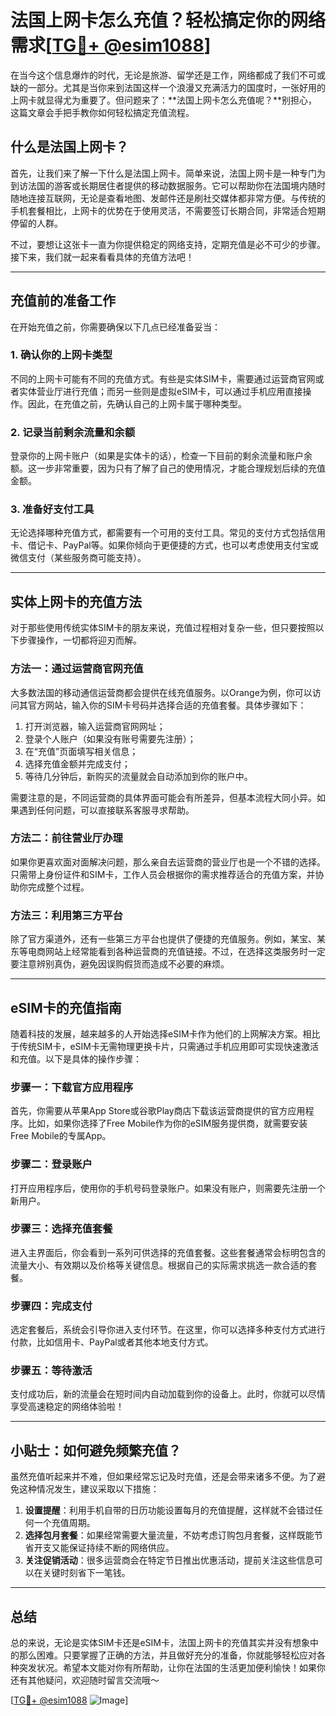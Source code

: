 # 法国上网卡怎么充值？轻松搞定你的网络需求[[TG💪+ @esim1088](https://t.me/s/esim1088)]

在当今这个信息爆炸的时代，无论是旅游、留学还是工作，网络都成了我们不可或缺的一部分。尤其是当你来到法国这样一个浪漫又充满活力的国度时，一张好用的上网卡就显得尤为重要了。但问题来了：**法国上网卡怎么充值呢？**别担心，这篇文章会手把手教你如何轻松搞定充值流程。

## 什么是法国上网卡？

首先，让我们来了解一下什么是法国上网卡。简单来说，法国上网卡是一种专门为到访法国的游客或长期居住者提供的移动数据服务。它可以帮助你在法国境内随时随地连接互联网，无论是查看地图、发邮件还是刷社交媒体都非常方便。与传统的手机套餐相比，上网卡的优势在于使用灵活，不需要签订长期合同，非常适合短期停留的人群。

不过，要想让这张卡一直为你提供稳定的网络支持，定期充值是必不可少的步骤。接下来，我们就一起来看看具体的充值方法吧！

---

## 充值前的准备工作

在开始充值之前，你需要确保以下几点已经准备妥当：

### 1. 确认你的上网卡类型
不同的上网卡可能有不同的充值方式。有些是实体SIM卡，需要通过运营商官网或者实体营业厅进行充值；而另一些则是虚拟eSIM卡，可以通过手机应用直接操作。因此，在充值之前，先确认自己的上网卡属于哪种类型。

### 2. 记录当前剩余流量和余额
登录你的上网卡账户（如果是实体卡的话），检查一下目前的剩余流量和账户余额。这一步非常重要，因为只有了解了自己的使用情况，才能合理规划后续的充值金额。

### 3. 准备好支付工具
无论选择哪种充值方式，都需要有一个可用的支付工具。常见的支付方式包括信用卡、借记卡、PayPal等。如果你倾向于更便捷的方式，也可以考虑使用支付宝或微信支付（某些服务商可能支持）。

---

## 实体上网卡的充值方法

对于那些使用传统实体SIM卡的朋友来说，充值过程相对复杂一些，但只要按照以下步骤操作，一切都将迎刃而解。

### 方法一：通过运营商官网充值
大多数法国的移动通信运营商都会提供在线充值服务。以Orange为例，你可以访问其官方网站，输入你的SIM卡号码并选择合适的充值套餐。具体步骤如下：

1. 打开浏览器，输入运营商官网网址；
2. 登录个人账户（如果没有账号需要先注册）；
3. 在“充值”页面填写相关信息；
4. 选择充值金额并完成支付；
5. 等待几分钟后，新购买的流量就会自动添加到你的账户中。

需要注意的是，不同运营商的具体界面可能会有所差异，但基本流程大同小异。如果遇到任何问题，可以直接联系客服寻求帮助。

### 方法二：前往营业厅办理
如果你更喜欢面对面解决问题，那么亲自去运营商的营业厅也是一个不错的选择。只需带上身份证件和SIM卡，工作人员会根据你的需求推荐适合的充值方案，并协助你完成整个过程。

### 方法三：利用第三方平台
除了官方渠道外，还有一些第三方平台也提供了便捷的充值服务。例如，某宝、某东等电商网站上经常能看到各种运营商的充值链接。不过，在选择这类服务时一定要注意辨别真伪，避免因误购假货而造成不必要的麻烦。

---

## eSIM卡的充值指南

随着科技的发展，越来越多的人开始选择eSIM卡作为他们的上网解决方案。相比于传统SIM卡，eSIM卡无需物理更换卡片，只需通过手机应用即可实现快速激活和充值。以下是具体的操作步骤：

### 步骤一：下载官方应用程序
首先，你需要从苹果App Store或谷歌Play商店下载该运营商提供的官方应用程序。比如，如果你选择了Free Mobile作为你的eSIM服务提供商，就需要安装Free Mobile的专属App。

### 步骤二：登录账户
打开应用程序后，使用你的手机号码登录账户。如果没有账户，则需要先注册一个新用户。

### 步骤三：选择充值套餐
进入主界面后，你会看到一系列可供选择的充值套餐。这些套餐通常会标明包含的流量大小、有效期以及价格等关键信息。根据自己的实际需求挑选一款合适的套餐。

### 步骤四：完成支付
选定套餐后，系统会引导你进入支付环节。在这里，你可以选择多种支付方式进行付款，比如信用卡、PayPal或者其他本地支付方式。

### 步骤五：等待激活
支付成功后，新的流量会在短时间内自动加载到你的设备上。此时，你就可以尽情享受高速稳定的网络体验啦！

---

## 小贴士：如何避免频繁充值？

虽然充值听起来并不难，但如果经常忘记及时充值，还是会带来诸多不便。为了避免这种情况发生，建议采取以下措施：

1. **设置提醒**：利用手机自带的日历功能设置每月的充值提醒，这样就不会错过任何一个充值周期。
2. **选择包月套餐**：如果经常需要大量流量，不妨考虑订购包月套餐，这样既能节省开支又能保证持续不断的网络供应。
3. **关注促销活动**：很多运营商会在特定节日推出优惠活动，提前关注这些信息可以在关键时刻省下一笔钱。

---

## 总结

总的来说，无论是实体SIM卡还是eSIM卡，法国上网卡的充值其实并没有想象中的那么困难。只要掌握了正确的方法，并且做好充分的准备，你就能够轻松应对各种突发状况。希望本文能对你有所帮助，让你在法国的生活更加便利愉快！如果你还有其他疑问，欢迎随时留言交流哦～

[[TG💪+ @esim1088](https://t.me/s/esim1088) ![Image](https://i.postimg.cc/4NQfJmqS/Snipaste-2025-05-13-00-14-12.png)]